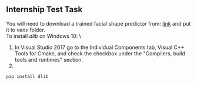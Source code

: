 ## Internship Test Task
You will need to download a trained facial shape predictor from:
[link](http://dlib.net/files/shape_predictor_68_face_landmarks.dat.bz2)
and put it to *venv* folder.\
To install *dlib* on Windows 10: \
1. In Visual Studio 2017 go to the Individual Components tab, Visual C++ Tools for Cmake, and check the checkbox under the "Compilers, build tools and runtimes" section.
2.
```
pip install dlib
```
